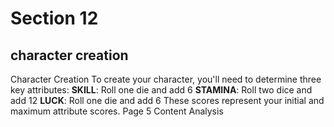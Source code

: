 # Section 12

## character creation

Character Creation
To create your character, you'll need to determine three key attributes:
**SKILL**: Roll one die and add 6
**STAMINA**: Roll two dice and add 12
**LUCK**: Roll one die and add 6
These scores represent your initial and maximum attribute scores.
Page 5 Content Analysis